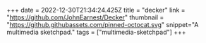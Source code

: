 +++
date = 2022-12-30T21:34:24.425Z
title = "decker"
link = "https://github.com/JohnEarnest/Decker"
thumbnail = "https://github.githubassets.com/pinned-octocat.svg"
snippet="A multimedia sketchpad."
tags = ["multimedia-sketchpad"]
+++
